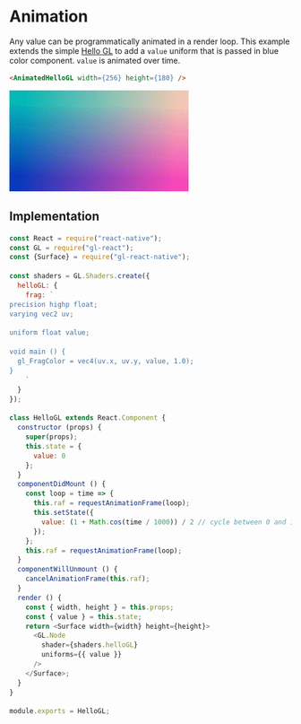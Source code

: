 # Animation

Any value can be programmatically animated in a render loop. This example extends the simple [Hello GL](1.md) to add a `value` uniform that is passed in blue color component. `value` is animated over time.

```html
<AnimatedHelloGL width={256} height={180} />
```

![](6.gif)

## Implementation

```js
const React = require("react-native");
const GL = require("gl-react");
const {Surface} = require("gl-react-native");

const shaders = GL.Shaders.create({
  helloGL: {
    frag: `
precision highp float;
varying vec2 uv;

uniform float value;

void main () {
  gl_FragColor = vec4(uv.x, uv.y, value, 1.0);
}
    `
  }
});

class HelloGL extends React.Component {
  constructor (props) {
    super(props);
    this.state = {
      value: 0
    };
  }
  componentDidMount () {
    const loop = time => {
      this.raf = requestAnimationFrame(loop);
      this.setState({
        value: (1 + Math.cos(time / 1000)) / 2 // cycle between 0 and 1
      });
    };
    this.raf = requestAnimationFrame(loop);
  }
  componentWillUnmount () {
    cancelAnimationFrame(this.raf);
  }
  render () {
    const { width, height } = this.props;
    const { value } = this.state;
    return <Surface width={width} height={height}>
      <GL.Node
        shader={shaders.helloGL}
        uniforms={{ value }}
      />
    </Surface>;
  }
}

module.exports = HelloGL;
```
